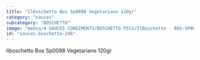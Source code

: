```yaml
---
title: "Ilboschetto Bos Sp0098 Vegetariano 120gr"
category: "sauces"
subcategory: "BOSCHETTO"
image: "media/4 SAUCES CONDIMENTS/BOSCHETTO PICS/IlBoschetto - BOS-SP0098 Vegetariano 120GR.png"
id: "sauces-boschetto-246"
---
```


Ilboschetto Bos Sp0098 Vegetariano 120gr
